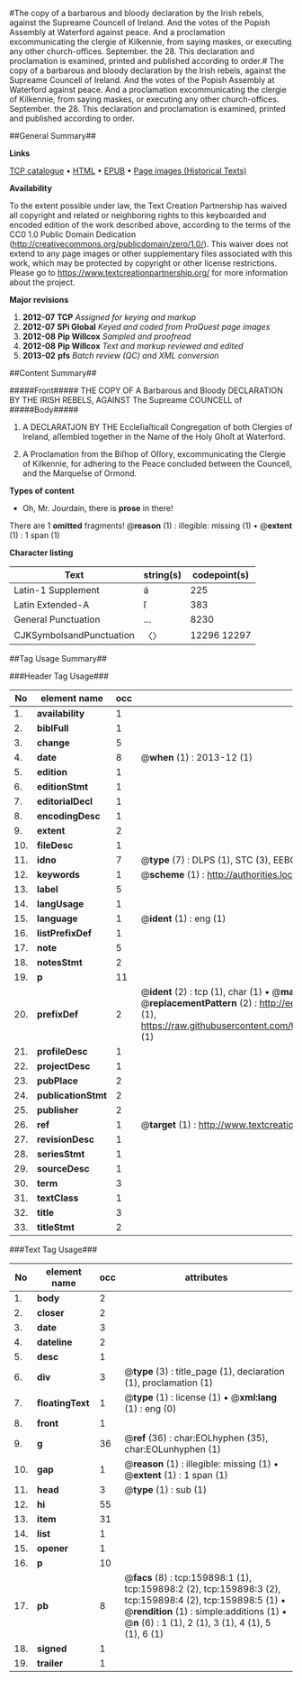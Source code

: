#The copy of a barbarous and bloody declaration by the Irish rebels, against the Supreame Councell of Ireland. And the votes of the Popish Assembly at Waterford against peace. And a proclamation excommunicating the clergie of Kilkennie, from saying maskes, or executing any other church-offices. September. the 28. This declaration and proclamation is examined, printed and published according to order.#
The copy of a barbarous and bloody declaration by the Irish rebels, against the Supreame Councell of Ireland. And the votes of the Popish Assembly at Waterford against peace. And a proclamation excommunicating the clergie of Kilkennie, from saying maskes, or executing any other church-offices. September. the 28. This declaration and proclamation is examined, printed and published according to order.

##General Summary##

**Links**

[TCP catalogue](http://www.ota.ox.ac.uk/tcp/)  • 
[HTML](http://tei.it.ox.ac.uk/tcp/Texts-HTML/free/A80/A80450.html)  • 
[EPUB](http://tei.it.ox.ac.uk/tcp/Texts-EPUB/free/A80/A80450.epub) • 
[Page images (Historical Texts)](https://historicaltexts.jisc.ac.uk/eebo-99861674e)

**Availability**

To the extent possible under law, the Text Creation Partnership has waived all copyright and related or neighboring rights to this keyboarded and encoded edition of the work described above, according to the terms of the CC0 1.0 Public Domain Dedication (http://creativecommons.org/publicdomain/zero/1.0/). This waiver does not extend to any page images or other supplementary files associated with this work, which may be protected by copyright or other license restrictions. Please go to https://www.textcreationpartnership.org/ for more information about the project.

**Major revisions**

1. __2012-07__ __TCP__ *Assigned for keying and markup*
1. __2012-07__ __SPi Global__ *Keyed and coded from ProQuest page images*
1. __2012-08__ __Pip Willcox__ *Sampled and proofread*
1. __2012-08__ __Pip Willcox__ *Text and markup reviewed and edited*
1. __2013-02__ __pfs__ *Batch review (QC) and XML conversion*

##Content Summary##

#####Front#####
THE COPY OF A Barbarous and Bloody DECLARATION BY THE IRISH REBELS, AGAINST The Supreame COUNCELL of
#####Body#####

1. A DECLARATJON BY THE Eccleſiaſticall Congregation of both Clergies of Ireland, aſſembled together in the Name of the Holy Ghoſt at Waterford.

1. A Proclamation from the Biſhop of Oſſory, excommunicating the Clergie of Kilkennie, for adhering to the Peace concluded between the Councell, and the Marqueſse of Ormond.

**Types of content**

  * Oh, Mr. Jourdain, there is **prose** in there!

There are 1 **omitted** fragments! 
 @__reason__ (1) : illegible: missing (1)  •  @__extent__ (1) : 1 span (1)

**Character listing**


|Text|string(s)|codepoint(s)|
|---|---|---|
|Latin-1 Supplement|á|225|
|Latin Extended-A|ſ|383|
|General Punctuation|…|8230|
|CJKSymbolsandPunctuation|〈〉|12296 12297|

##Tag Usage Summary##

###Header Tag Usage###

|No|element name|occ|attributes|
|---|---|---|---|
|1.|__availability__|1||
|2.|__biblFull__|1||
|3.|__change__|5||
|4.|__date__|8| @__when__ (1) : 2013-12 (1)|
|5.|__edition__|1||
|6.|__editionStmt__|1||
|7.|__editorialDecl__|1||
|8.|__encodingDesc__|1||
|9.|__extent__|2||
|10.|__fileDesc__|1||
|11.|__idno__|7| @__type__ (7) : DLPS (1), STC (3), EEBO-CITATION (1), PROQUEST (1), VID (1)|
|12.|__keywords__|1| @__scheme__ (1) : http://authorities.loc.gov/ (1)|
|13.|__label__|5||
|14.|__langUsage__|1||
|15.|__language__|1| @__ident__ (1) : eng (1)|
|16.|__listPrefixDef__|1||
|17.|__note__|5||
|18.|__notesStmt__|2||
|19.|__p__|11||
|20.|__prefixDef__|2| @__ident__ (2) : tcp (1), char (1)  •  @__matchPattern__ (2) : ([0-9\-]+):([0-9IVX]+) (1), (.+) (1)  •  @__replacementPattern__ (2) : http://eebo.chadwyck.com/downloadtiff?vid=$1&page=$2 (1), https://raw.githubusercontent.com/textcreationpartnership/Texts/master/tcpchars.xml#$1 (1)|
|21.|__profileDesc__|1||
|22.|__projectDesc__|1||
|23.|__pubPlace__|2||
|24.|__publicationStmt__|2||
|25.|__publisher__|2||
|26.|__ref__|1| @__target__ (1) : http://www.textcreationpartnership.org/docs/. (1)|
|27.|__revisionDesc__|1||
|28.|__seriesStmt__|1||
|29.|__sourceDesc__|1||
|30.|__term__|3||
|31.|__textClass__|1||
|32.|__title__|3||
|33.|__titleStmt__|2||


###Text Tag Usage###

|No|element name|occ|attributes|
|---|---|---|---|
|1.|__body__|2||
|2.|__closer__|2||
|3.|__date__|3||
|4.|__dateline__|2||
|5.|__desc__|1||
|6.|__div__|3| @__type__ (3) : title_page (1), declaration (1), proclamation (1)|
|7.|__floatingText__|1| @__type__ (1) : license (1)  •  @__xml:lang__ (1) : eng (0)|
|8.|__front__|1||
|9.|__g__|36| @__ref__ (36) : char:EOLhyphen (35), char:EOLunhyphen (1)|
|10.|__gap__|1| @__reason__ (1) : illegible: missing (1)  •  @__extent__ (1) : 1 span (1)|
|11.|__head__|3| @__type__ (1) : sub (1)|
|12.|__hi__|55||
|13.|__item__|31||
|14.|__list__|1||
|15.|__opener__|1||
|16.|__p__|10||
|17.|__pb__|8| @__facs__ (8) : tcp:159898:1 (1), tcp:159898:2 (2), tcp:159898:3 (2), tcp:159898:4 (2), tcp:159898:5 (1)  •  @__rendition__ (1) : simple:additions (1)  •  @__n__ (6) : 1 (1), 2 (1), 3 (1), 4 (1), 5 (1), 6 (1)|
|18.|__signed__|1||
|19.|__trailer__|1||

